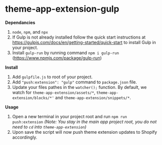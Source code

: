 # theme-app-extension-gulp

**Dependancies**
1) ```node```, ```npm```, and ```npx```
2) If Gulp is not already installed follow the quick start instructions at https://gulpjs.com/docs/en/getting-started/quick-start to install Gulp in your project.
3) Install ```gulp-run``` by running command ```npm i gulp-run``` (https://www.npmjs.com/package/gulp-run) 

**Install**
1) Add ```gulpfile.js``` to root of your project.
2) Add ```"push:extension": "gulp"``` command to ```package.json``` file.
3) Update your files pathes in the ```watcher();``` function. By default, we watch for ```theme-app-extension/assets/*```, ```theme-app-extension/blocks/*'``` and ```theme-app-extension/snippets/*```.

**Usage**
1) Open a new terminal in your project root and run ```npm run push:extension``` _(Note: You stay in the main app project root, you do not need to ```cd``` into ```theme-app-extension```)_
2) Upon save the script will now push theme extension updates to Shopify accordingly. 
